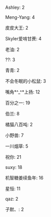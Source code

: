 Ashley:
2

Meng-Yang:
4

皮皮大王:
2

Skyler爱啃甘蔗:
4

老油:
2

??:
3

青青:
2

不会冬眠的小松鼠:
3

嘴角*^_^*上扬:
12

百分之一:
19

伯兰:
8

橘猫八百吨:
2

小野兽:
7

一川烟草:
5

祝你:
21

suxy:
18

机智糖姜续鱼年:
16

星恒:
11

qaz:
2

子默、:
2